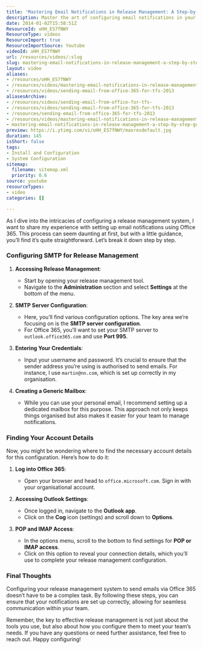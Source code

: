 ```yaml
---
title: 'Mastering Email Notifications in Release Management: A Step-by-Step Guide to Configuring Office 365 SMTP'
description: Master the art of configuring email notifications in your release management system with Office 365. Follow our step-by-step guide for seamless setup!
date: 2014-01-02T15:58:51Z
ResourceId: oHH_ES7fNWY
ResourceType: videos
ResourceImport: true
ResourceImportSource: Youtube
videoId: oHH_ES7fNWY
url: /resources/videos/:slug
slug: mastering-email-notifications-in-release-management-a-step-by-step-guide-to-configuring-office-365-smtp
layout: video
aliases:
- /resources/oHH_ES7fNWY
- /resources/videos/mastering-email-notifications-in-release-management-a-step-by-step-guide-to-configuring-office-365-smtp
- /resources/videos/sending-email-from-office-365-for-tfs-2013
aliasesArchive:
- /resources/videos/sending-email-from-office-for-tfs-
- /resources/videos/sending-email-from-office-365-for-tfs-2013
- /resources/sending-email-from-office-365-for-tfs-2013
- /resources/videos/mastering-email-notifications-in-release-management-a-step-by-step-guide-to-configuring-office-365-smtp
- mastering-email-notifications-in-release-management-a-step-by-step-guide-to-configuring-office-365-smtp
preview: https://i.ytimg.com/vi/oHH_ES7fNWY/maxresdefault.jpg
duration: 145
isShort: false
tags:
- Install and Configuration
- System Configuration
sitemap:
  filename: sitemap.xml
  priority: 0.6
source: youtube
resourceTypes:
- video
categories: []

---
```

As I dive into the intricacies of configuring a release management system, I want to share my experience with setting up email notifications using Office 365. This process can seem daunting at first, but with a little guidance, you’ll find it’s quite straightforward. Let’s break it down step by step.

### Configuring SMTP for Release Management

1. **Accessing Release Management**: 
   - Start by opening your release management tool. 
   - Navigate to the **Administration** section and select **Settings** at the bottom of the menu. 

2. **SMTP Server Configuration**:
   - Here, you’ll find various configuration options. The key area we’re focusing on is the **SMTP server configuration**.
   - For Office 365, you’ll want to set your SMTP server to `outlook.office365.com` and use **Port 995**. 

3. **Entering Your Credentials**:
   - Input your username and password. It’s crucial to ensure that the sender address you’re using is authorised to send emails. For instance, I use `martin@nn.com`, which is set up correctly in my organisation.

4. **Creating a Generic Mailbox**:
   - While you can use your personal email, I recommend setting up a dedicated mailbox for this purpose. This approach not only keeps things organised but also makes it easier for your team to manage notifications.

### Finding Your Account Details

Now, you might be wondering where to find the necessary account details for this configuration. Here’s how to do it:

1. **Log into Office 365**:
   - Open your browser and head to `office.microsoft.com`. Sign in with your organisational account.

2. **Accessing Outlook Settings**:
   - Once logged in, navigate to the **Outlook app**. 
   - Click on the **Cog** icon (settings) and scroll down to **Options**.

3. **POP and IMAP Access**:
   - In the options menu, scroll to the bottom to find settings for **POP or IMAP access**. 
   - Click on this option to reveal your connection details, which you’ll use to complete your release management configuration.

### Final Thoughts

Configuring your release management system to send emails via Office 365 doesn’t have to be a complex task. By following these steps, you can ensure that your notifications are set up correctly, allowing for seamless communication within your team. 

Remember, the key to effective release management is not just about the tools you use, but also about how you configure them to meet your team’s needs. If you have any questions or need further assistance, feel free to reach out. Happy configuring!
